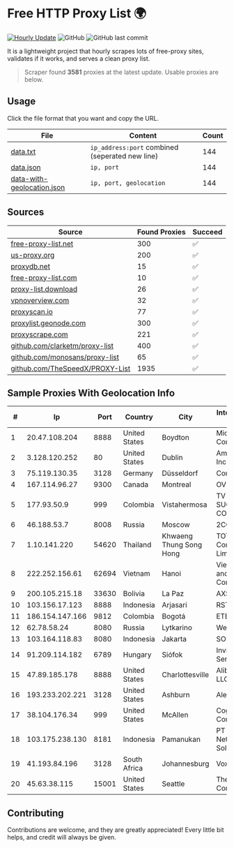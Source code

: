 
# Free HTTP Proxy List 🌍

[![Hourly Update](https://github.com/mertguvencli/http-proxy-list/actions/workflows/main.yml/badge.svg?branch=main)](https://github.com/mertguvencli/http-proxy-list/actions/workflows/main.yml)
![GitHub](https://img.shields.io/github/license/mertguvencli/http-proxy-list)
![GitHub last commit](https://img.shields.io/github/last-commit/mertguvencli/http-proxy-list)

It is a lightweight project that hourly scrapes lots of free-proxy sites, validates if it works, and serves a clean proxy list.


> Scraper found **3581** proxies at the latest update. Usable proxies are below.

## Usage

Click the file format that you want and copy the URL.


|File|Content|Count|
|----|-------|-----|
|[data.txt](https://raw.githubusercontent.com/mertguvencli/http-proxy-list/main/proxy-list/data.txt)|`ip_address:port` combined (seperated new line)|144|
|[data.json](https://raw.githubusercontent.com/mertguvencli/http-proxy-list/main/proxy-list/data.json)|`ip, port`|144|
|[data-with-geolocation.json](https://raw.githubusercontent.com/mertguvencli/http-proxy-list/main/proxy-list/data-with-geolocation.json)|`ip, port, geolocation`|144|

## Sources

|Source|Found Proxies|Succeed|
|------|-------------|-------|
|[free-proxy-list.net](https://free-proxy-list.net)|300|✅|
|[us-proxy.org](https://www.us-proxy.org)|200|✅|
|[proxydb.net](http://proxydb.net)|15|✅|
|[free-proxy-list.com](https://free-proxy-list.com/?page=&port=&type%5B%5D=http&type%5B%5D=https&up_time=0&search=Search)|10|✅|
|[proxy-list.download](https://www.proxy-list.download/HTTP)|26|✅|
|[vpnoverview.com](https://vpnoverview.com/privacy/anonymous-browsing/free-proxy-servers)|32|✅|
|[proxyscan.io](https://www.proxyscan.io)|77|✅|
|[proxylist.geonode.com](https://proxylist.geonode.com/api/proxy-list?limit=300&page=1&sort_by=lastChecked&sort_type=desc&protocols=http,https)|300|✅|
|[proxyscrape.com](https://api.proxyscrape.com/v2/?request=displayproxies&protocol=http&timeout=10000&country=all&ssl=all&anonymity=all)|221|✅|
|[github.com/clarketm/proxy-list](https://raw.githubusercontent.com/clarketm/proxy-list/master/proxy-list-raw.txt)|400|✅|
|[github.com/monosans/proxy-list](https://raw.githubusercontent.com/monosans/proxy-list/main/proxies/http.txt)|65|✅|
|[github.com/TheSpeedX/PROXY-List](https://raw.githubusercontent.com/TheSpeedX/PROXY-List/master/http.txt)|1935|✅|


## Sample Proxies With Geolocation Info

|#|Ip|Port|Country|City|Internet Service Provider|
|-|--|----|-------|----|-------------------------|
|1|20.47.108.204|8888|United States|Boydton|Microsoft Corporation|
|2|3.128.120.252|80|United States|Dublin|Amazon.com, Inc.|
|3|75.119.130.35|3128|Germany|Düsseldorf|Contabo GmbH|
|4|167.114.96.27|9300|Canada|Montreal|OVH SAS|
|5|177.93.50.9|999|Colombia|Vistahermosa|TV AZTECA SUCURSAL COLOMBIA|
|6|46.188.53.7|8008|Russia|Moscow|2COM|
|7|1.10.141.220|54620|Thailand|Khwaeng Thung Song Hong|TOT Public Company Limited|
|8|222.252.156.61|62694|Vietnam|Hanoi|VietNam Post and Telecom Corporation|
|9|200.105.215.18|33630|Bolivia|La Paz|AXS Bolivia S. A.|
|10|103.156.17.123|8888|Indonesia|Arjasari|RSTNET|
|11|186.154.147.166|9812|Colombia|Bogotá|ETB - Colombia|
|12|62.78.58.24|8080|Russia|Lytkarino|Wellcom ISP|
|13|103.164.118.83|8080|Indonesia|Jakarta|SOLUSINET|
|14|91.209.114.182|6789|Hungary|Siófok|Invitech ICT Services Kft.|
|15|47.89.185.178|8888|United States|Charlottesville|Alibaba.com LLC|
|16|193.233.202.221|3128|United States|Ashburn|Alexhost SRL|
|17|38.104.176.34|999|United States|McAllen|Cogent Communications|
|18|103.175.238.130|8181|Indonesia|Pamanukan|PT Uliz Netmedia Solusindo|
|19|41.193.84.196|3128|South Africa|Johannesburg|Vox Telecom|
|20|45.63.38.115|15001|United States|Seattle|The Constant Company|



## Contributing

Contributions are welcome, and they are greatly appreciated! Every
little bit helps, and credit will always be given.

